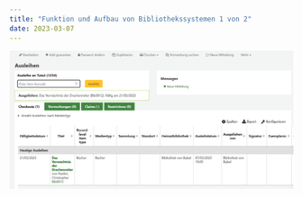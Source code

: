 ```yaml
---
title: "Funktion und Aufbau von Bibliothekssystemen 1 von 2"
date: 2023-03-07
---
```


![Bild1](img/Konto.png)


